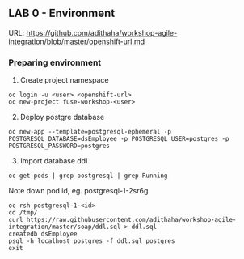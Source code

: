 
## LAB 0 - Environment

URL: https://github.com/adithaha/workshop-agile-integration/blob/master/openshift-url.md

### Preparing environment
1. Create project namespace
```
oc login -u <user> <openshift-url>
oc new-project fuse-workshop-<user>
```
2. Deploy postgre database
```
oc new-app --template=postgresql-ephemeral -p POSTGRESQL_DATABASE=dsEmployee -p POSTGRESQL_USER=postgres -p POSTGRESQL_PASSWORD=postgres
```

3. Import database ddl
```
oc get pods | grep postgresql | grep Running
```
Note down pod id, eg. postgresql-1-2sr6g
```
oc rsh postgresql-1-<id>
cd /tmp/
curl https://raw.githubusercontent.com/adithaha/workshop-agile-integration/master/soap/ddl.sql > ddl.sql
createdb dsEmployee
psql -h localhost postgres -f ddl.sql postgres
exit
```
